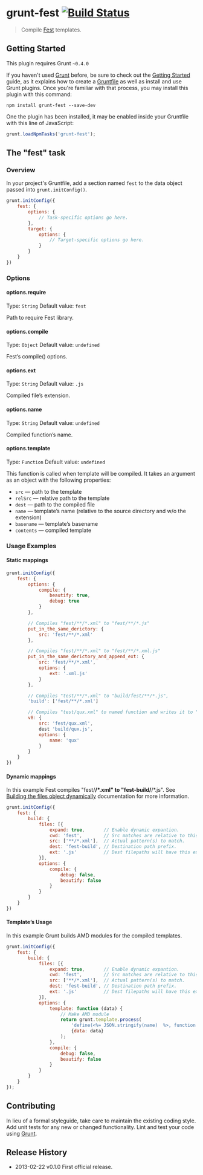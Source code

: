 # grunt-fest [![Build Status](https://travis-ci.org/eprev/grunt-fest.png)](https://travis-ci.org/eprev/grunt-fest)

> Compile [Fest](https://github.com/mailru/fest) templates.

## Getting Started

This plugin requires Grunt `~0.4.0`

If you haven't used [Grunt](http://gruntjs.com/) before, be sure to check out the [Getting Started](http://gruntjs.com/getting-started) guide, as it explains how to create a [Gruntfile](http://gruntjs.com/sample-gruntfile) as well as install and use Grunt plugins. Once you're familiar with that process, you may install this plugin with this command:

```shell
npm install grunt-fest --save-dev
```

One the plugin has been installed, it may be enabled inside your Gruntfile with this line of JavaScript:

```js
grunt.loadNpmTasks('grunt-fest');
```

## The "fest" task

### Overview

In your project's Gruntfile, add a section named `fest` to the data object passed into `grunt.initConfig()`.

```js
grunt.initConfig({
    fest: {
        options: {
            // Task-specific options go here.
        },
        target: {
            options: {
                // Target-specific options go here.
            }
        }
    }
})
```

### Options

#### options.require

Type: `String`
Default value: `fest`

Path to require Fest library.

#### options.compile

Type: `Object`
Default value: `undefined`

Fest’s compile() options.

#### options.ext

Type: `String`
Default value: `.js`

Compiled file’s extension.

#### options.name

Type: `String`
Default value: `undefined`

Compiled function’s name.

#### options.template

Type: `Function`
Default value: `undefined`

This function is called when template will be compiled. It takes an argument as an object with the following properties:

* `src` — path to the template
* `relSrc` — relative path to the template
* `dest` — path to the compiled file
* `name` — template’s name (relative to the source directory and w/o the extension)
* `basename` — template’s basename
* `contents` — compiled template

### Usage Examples

#### Static mappings

```js
grunt.initConfig({
    fest: {
        options: {
            compile: {
                beautify: true,
                debug: true
            }
        },

        // Compiles "fest/**/*.xml" to "fest/**/*.js"
        put_in_the_same_derictory: {
            src: 'fest/**/*.xml'
        },

        // Compiles "fest/**/*.xml" to "fest/**/*.xml.js"
        put_in_the_same_derictory_and_append_ext: {
            src: 'fest/**/*.xml',
            options: {
                ext: '.xml.js'
            }
        },

        // Compiles "test/**/*.xml" to "build/fest/**/*.js",
        'build': ['fest/**/*.xml']

        // Compiles "test/qux.xml" to named function and writes it to "build/qux.js"
        v8: {
            src: 'fest/qux.xml',
            dest 'build/qux.js',
            options: {
                name: 'qux'
            }
        }
    }
})
```

#### Dynamic mappings

In this example Fest compiles "fest/**/*.xml" to "fest-build/**/*.js". See [Building the files object dynamically](http://gruntjs.com/configuring-tasks#building-the-files-object-dynamically) documentation for more information.

```js
grunt.initConfig({
    fest: {
        build: {
            files: [{
                expand: true,       // Enable dynamic expantion.
                cwd: 'fest',        // Src matches are relative to this path.
                src: ['**/*.xml'],  // Actual pattern(s) to match.
                dest: 'fest-build', // Destination path prefix.
                ext: '.js'          // Dest filepaths will have this extension.
            }],
            options: {
                compile: {
                    debug: false,
                    beautify: false
                }
            }
        }
    }
})
```

#### Template’s Usage

In this example Grunt builds AMD modules for the compiled templates.

```js
grunt.initConfig({
    fest: {
        build: {
            files: [{
                expand: true,       // Enable dynamic expantion.
                cwd: 'fest',        // Src matches are relative to this path.
                src: ['**/*.xml'],  // Actual pattern(s) to match.
                dest: 'fest-build', // Destination path prefix.
                ext: '.js'          // Dest filepaths will have this extension.
            }],
            options: {
                template: function (data) {
                    // Make AMD module
                    return grunt.template.process(
                        'define(<%= JSON.stringify(name)  %>, function () { return <%= contents %> ; });',
                        {data: data}
                    );
                },
                compile: {
                    debug: false,
                    beautify: false
                }
            }
        }
    }
});
```

## Contributing

In lieu of a formal styleguide, take care to maintain the existing coding style. Add unit tests for any new or changed functionality. Lint and test your code using [Grunt](http://gruntjs.com/).

## Release History

* 2013-02-22  v0.1.0  First official release.

